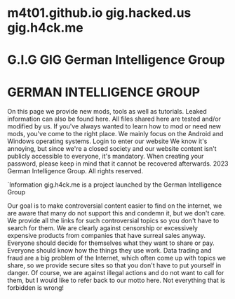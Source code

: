 # m4t01.github.io gig.hacked.us gig.h4ck.me 
# G.I.G   GIG  German Intelligence Group
# GERMAN INTELLIGENCE GROUP 
On this page we provide new mods, tools as well as tutorials. Leaked information can also be found here. All files shared here are tested and/or modified by us.  If you've always wanted to learn how to mod or need new mods, you've come to the right place.  We mainly focus on the Android and Windows operating systems.
Login to enter our website
We know it's annoying, but since we're a closed society and our website content isn't publicly accessible to everyone, it's mandatory.
When creating your password, please keep in mind that it cannot be recovered afterwards.
2023 German Intelligence Group. All rights reserved.

`Information
gig.h4ck.me is a project launched by the German Intelligence Group

Our goal is to make controversial content easier to find on the internet, we are aware that many do not support this and condemn it, but we don't care. We provide all the links for such controversial topics so you don't have to search for them. We are clearly against censorship or excessively expensive products from companies that have surreal sales anyway. Everyone should decide for themselves what they want to share or pay. Everyone should know how the things they use work. Data trading and fraud are a big problem of the Internet, which often come up with topics we share, so we provide secure sites so that you don't have to put yourself in danger. Of course, we are against illegal actions and do not want to call for them, but I would like to refer back to our motto here. Not everything that is forbidden is wrong!
